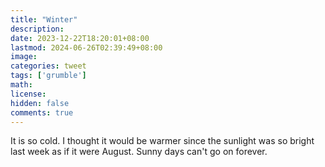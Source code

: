 ```yaml
---
title: "Winter"
description: 
date: 2023-12-22T18:20:01+08:00
lastmod: 2024-06-26T02:39:49+08:00
image: 
categories: tweet
tags: ['grumble']
math: 
license: 
hidden: false
comments: true
---
```


It is so cold. I thought it would be warmer since the sunlight was so bright last week as if it were August. Sunny days can't go on forever.


